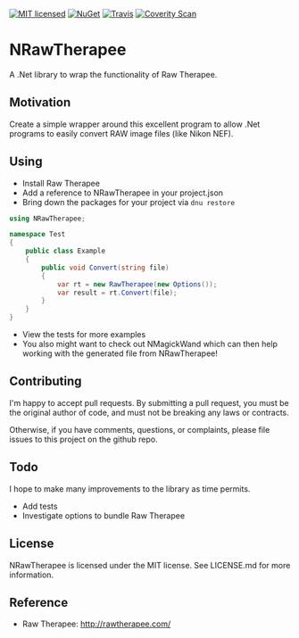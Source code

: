 [![MIT licensed](https://img.shields.io/badge/license-MIT-blue.svg)](https://github.com/AerisG222/NRawTherapee/blob/master/LICENSE.md)
[![NuGet](https://buildstats.info/nuget/NRawTherapee)](https://www.nuget.org/packages/NRawTherapee/)
[![Travis](https://img.shields.io/travis/AerisG222/NRawTherapee.svg)](https://travis-ci.org/AerisG222/NRawTherapee)
[![Coverity Scan](https://img.shields.io/coverity/scan/11286.svg)](https://scan.coverity.com/projects/aerisg222-nrawtherapee)

# NRawTherapee

A .Net library to wrap the functionality of Raw Therapee.

## Motivation
Create a simple wrapper around this excellent program to allow
.Net programs to easily convert RAW image files (like Nikon NEF).

## Using
- Install Raw Therapee
- Add a reference to NRawTherapee in your project.json
- Bring down the packages for your project via `dnu restore`

```csharp
using NRawTherapee;

namespace Test
{
    public class Example
    {
        public void Convert(string file)
        {
            var rt = new RawTherapee(new Options());
            var result = rt.Convert(file);
        }
    }
}
```

- View the tests for more examples
- You also might want to check out NMagickWand which can then help
  working with the generated file from NRawTherapee!

## Contributing
I'm happy to accept pull requests.  By submitting a pull request, you
must be the original author of code, and must not be breaking
any laws or contracts.

Otherwise, if you have comments, questions, or complaints, please file
issues to this project on the github repo.

## Todo
I hope to make many improvements to the library as time permits.
- Add tests
- Investigate options to bundle Raw Therapee
  
## License
NRawTherapee is licensed under the MIT license.  See LICENSE.md for more
information.

## Reference
- Raw Therapee: http://rawtherapee.com/
